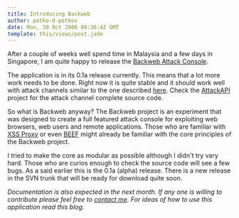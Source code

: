 ```yaml
---
title: Introducing Backweb
author: petko-d-petkov
date: Mon, 30 Oct 2006 09:36:42 GMT
template: this/views/post.jade
---
```


After a couple of weeks well spend time in Malaysia and a few days in Singapore, I am quite happy to release the [Backweb Attack Console](http://www.gnucitizen.org/backweb).

The application is in its 0.1a release currently. This means that a lot more work needs to be done. Right now it is quite stable and it should work well with attack channels similar to the one described [here](/blog/persistent-bi-directional-communication-channels). Check the [AttackAPI](/blog/attackapi) project for the attack channel complete source code.

So what is Backweb anyway? The Backweb project is an experiment that was designed to create a full featured attack console for exploiting web browsers, web users and remote applications. Those who are familiar with [XSS Proxy](http://xss-proxy.sourceforge.net/) or even [BEEF](http://www.bindshell.net/tools/beef) might already be familiar with the core principles of the Backweb project.

I tried to make the core as modular as possible although I didn't try vary hard. Those who are curios enough to check the source code will see a few bugs. As a said earlier this is the 0.1a (alpha) release. There is a new release in the SVN trunk that will be ready for download quite soon.

_Documentation is also expected in the next month. If any one is willing to contribute please feel free to [contact me](http://www.gnucitizen.org/contacts). For ideas of how to use this application read this blog._
